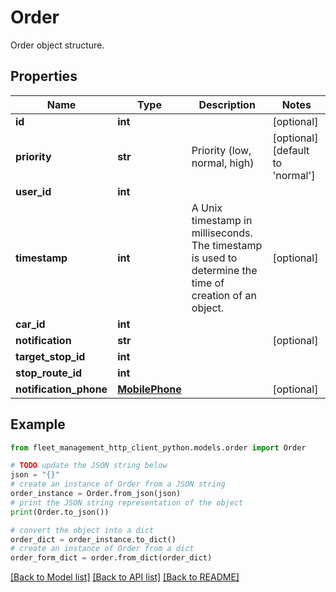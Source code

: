 # Order

Order object structure.

## Properties

Name | Type | Description | Notes
------------ | ------------- | ------------- | -------------
**id** | **int** |  | [optional] 
**priority** | **str** | Priority (low, normal, high) | [optional] [default to 'normal']
**user_id** | **int** |  | 
**timestamp** | **int** | A Unix timestamp in milliseconds. The timestamp is used to determine the time of creation of an object. | [optional] 
**car_id** | **int** |  | 
**notification** | **str** |  | [optional] 
**target_stop_id** | **int** |  | 
**stop_route_id** | **int** |  | 
**notification_phone** | [**MobilePhone**](MobilePhone.md) |  | [optional] 

## Example

```python
from fleet_management_http_client_python.models.order import Order

# TODO update the JSON string below
json = "{}"
# create an instance of Order from a JSON string
order_instance = Order.from_json(json)
# print the JSON string representation of the object
print(Order.to_json())

# convert the object into a dict
order_dict = order_instance.to_dict()
# create an instance of Order from a dict
order_form_dict = order.from_dict(order_dict)
```
[[Back to Model list]](../README.md#documentation-for-models) [[Back to API list]](../README.md#documentation-for-api-endpoints) [[Back to README]](../README.md)


